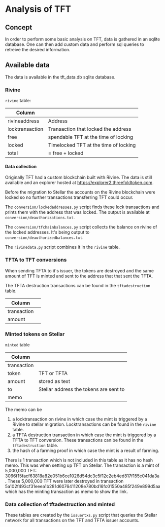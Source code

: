 # Analysis of TFT

## Concept

In order to perform some basic analysis on TFT, data is gathered in an sqlite database. One can then add custom data and perform sql queries to retreive the desired information.

## Available data

The data is available in the tft_data.db sqlite database.

### Rivine

`rivine` table:

| Column          | |
| --------------- | - |
| rivineaddress   | Address |
| locktransaction | Transaction that locked the address |
| free            | spendable TFT at the time of locking |
| locked          | Timelocked TFT at the time of locking |
| total           | = free + locked |

#### Data collection

Originally TFT had a custom blockchain built with Rivine. The data is still available and an explorer hosted at <https://explorer2.threefoldtoken.com>.

Before the migration to Stellar the accounts on the Rivine blockchain were locked so no further transactions transferring TFT could occur.

The `conversion/lockedaddresses.py` script finds these lock transactions and prints them with the address that was locked. The output is available at `conversion/deauthorizations.txt`.

The `conversion/tfchainbalances.py` script collects the balance on rivine of the locked addresses. It's being output to  `conversion/deauthorizedbalances.txt`.

The `rivinedata.py` script combines it in the `rivine` table.

### TFTA to TFT conversions

When sending TFTA to it's issuer, the tokens are destroyed  and the same amount of TFT is minted and sent to the address that that sent the TFTA.

The TFTA destruction transactions can be found in the `tftadestruction` table.

| Column          | |
| --------------- | - |
| transaction   |  |
| amount            |  |

### Minted tokens on Stellar

`minted` table

| Column          | |
| --------------- | - |
| transaction   |  |
| token | TFT or TFTA |
| amount            | stored as text |
| to          | Stellar address the tokens are sent to |
| memo           |  |

The memo can be

1. a locktransaction on rivine in which case the mint is triggered by a Rivine to stellar migration. Locktransactions can be found in the `rivine` table.
2. a TFTA destruction transaction in which case the mint is triggered by a TFTA to TFT conversion. These transactions can be found in the `tftadestruction` table.
3. the hash of a farming proof in which case the mint is a result of farming.

There is 1 transaction which is not included in this table as it has no hash memo. This was when setting up TFT on Stellar. The transaction is a mint of 5,000,000 TFT: 3066f15facf63818a82e051b6ce1026d54dc3c5f12c2eb4ed817f155c041da3a. These 5,000,000 TFT were later destroyed in transaction 5a102f493cf31eeea1b281d6076411208e780bd16fc01550a485f249e899d5aa which has the minting transaction as memo to show the link.

### Data collection of tftadestruction and minted

These tables are created by the `issuertxs.py` script that queries the Stellar network for all transactions on the TFT and TFTA issuer accounts.
